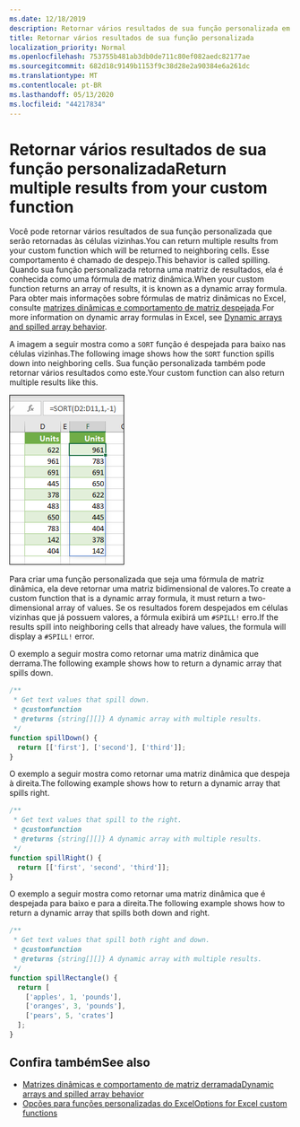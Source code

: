 ```yaml
---
ms.date: 12/18/2019
description: Retornar vários resultados de sua função personalizada em um suplemento do Office Excel.
title: Retornar vários resultados de sua função personalizada
localization_priority: Normal
ms.openlocfilehash: 753755b481ab3db0de711c80ef082aedc82177ae
ms.sourcegitcommit: 682d18c9149b1153f9c38d28e2a90384e6a261dc
ms.translationtype: MT
ms.contentlocale: pt-BR
ms.lasthandoff: 05/13/2020
ms.locfileid: "44217834"
---
```

# <a name="return-multiple-results-from-your-custom-function"></a><span data-ttu-id="6bb14-103">Retornar vários resultados de sua função personalizada</span><span class="sxs-lookup"><span data-stu-id="6bb14-103">Return multiple results from your custom function</span></span>

<span data-ttu-id="6bb14-104">Você pode retornar vários resultados de sua função personalizada que serão retornadas às células vizinhas.</span><span class="sxs-lookup"><span data-stu-id="6bb14-104">You can return multiple results from your custom function which will be returned to neighboring cells.</span></span> <span data-ttu-id="6bb14-105">Esse comportamento é chamado de despejo.</span><span class="sxs-lookup"><span data-stu-id="6bb14-105">This behavior is called spilling.</span></span> <span data-ttu-id="6bb14-106">Quando sua função personalizada retorna uma matriz de resultados, ela é conhecida como uma fórmula de matriz dinâmica.</span><span class="sxs-lookup"><span data-stu-id="6bb14-106">When your custom function returns an array of results, it is known as a dynamic array formula.</span></span> <span data-ttu-id="6bb14-107">Para obter mais informações sobre fórmulas de matriz dinâmicas no Excel, consulte [matrizes dinâmicas e comportamento de matriz despejada](https://support.microsoft.com/office/205c6b06-03ba-4151-89a1-87a7eb36e531).</span><span class="sxs-lookup"><span data-stu-id="6bb14-107">For more information on dynamic array formulas in Excel, see [Dynamic arrays and spilled array behavior](https://support.microsoft.com/office/205c6b06-03ba-4151-89a1-87a7eb36e531).</span></span>

<span data-ttu-id="6bb14-108">A imagem a seguir mostra como a `SORT` função é despejada para baixo nas células vizinhas.</span><span class="sxs-lookup"><span data-stu-id="6bb14-108">The following image shows how the `SORT` function spills down into neighboring cells.</span></span> <span data-ttu-id="6bb14-109">Sua função personalizada também pode retornar vários resultados como este.</span><span class="sxs-lookup"><span data-stu-id="6bb14-109">Your custom function can also return multiple results like this.</span></span>

![Captura de tela da função "SORT" exibindo vários resultados em várias células.](../images/dynamic-array-spill.png)

<span data-ttu-id="6bb14-111">Para criar uma função personalizada que seja uma fórmula de matriz dinâmica, ela deve retornar uma matriz bidimensional de valores.</span><span class="sxs-lookup"><span data-stu-id="6bb14-111">To create a custom function that is a dynamic array formula, it must return a two-dimensional array of values.</span></span> <span data-ttu-id="6bb14-112">Se os resultados forem despejados em células vizinhas que já possuem valores, a fórmula exibirá um `#SPILL!` erro.</span><span class="sxs-lookup"><span data-stu-id="6bb14-112">If the results spill into neighboring cells that already have values, the formula will display a `#SPILL!` error.</span></span>

<span data-ttu-id="6bb14-113">O exemplo a seguir mostra como retornar uma matriz dinâmica que derrama.</span><span class="sxs-lookup"><span data-stu-id="6bb14-113">The following example shows how to return a dynamic array that spills down.</span></span>

```javascript
/**
 * Get text values that spill down.
 * @customfunction
 * @returns {string[][]} A dynamic array with multiple results.
 */
function spillDown() {
  return [['first'], ['second'], ['third']];
}
```

<span data-ttu-id="6bb14-114">O exemplo a seguir mostra como retornar uma matriz dinâmica que despeja à direita.</span><span class="sxs-lookup"><span data-stu-id="6bb14-114">The following example shows how to return a dynamic array that spills right.</span></span> 

```javascript
/**
 * Get text values that spill to the right.
 * @customfunction
 * @returns {string[][]} A dynamic array with multiple results.
 */
function spillRight() {
  return [['first', 'second', 'third']];
}
```

<span data-ttu-id="6bb14-115">O exemplo a seguir mostra como retornar uma matriz dinâmica que é despejada para baixo e para a direita.</span><span class="sxs-lookup"><span data-stu-id="6bb14-115">The following example shows how to return a dynamic array that spills both down and right.</span></span>

```javascript
/**
 * Get text values that spill both right and down.
 * @customfunction
 * @returns {string[][]} A dynamic array with multiple results.
 */
function spillRectangle() {
  return [
    ['apples', 1, 'pounds'],
    ['oranges', 3, 'pounds'],
    ['pears', 5, 'crates']
  ];
}
```

## <a name="see-also"></a><span data-ttu-id="6bb14-116">Confira também</span><span class="sxs-lookup"><span data-stu-id="6bb14-116">See also</span></span>

- [<span data-ttu-id="6bb14-117">Matrizes dinâmicas e comportamento de matriz derramada</span><span class="sxs-lookup"><span data-stu-id="6bb14-117">Dynamic arrays and spilled array behavior</span></span>](https://support.microsoft.com/office/205c6b06-03ba-4151-89a1-87a7eb36e531)
- [<span data-ttu-id="6bb14-118">Opções para funções personalizadas do Excel</span><span class="sxs-lookup"><span data-stu-id="6bb14-118">Options for Excel custom functions</span></span>](custom-functions-parameter-options.md)